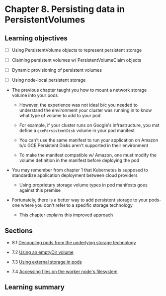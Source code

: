 # Chapter 8. Persisting data in PersistentVolumes

## Learning objectives

- [ ] Using PersistentVolume objects to represent persistent storage

- [ ] Claiming persistent volumes w/ PersistentVolumeClaim objects

- [ ] Dynamic provisioning of persistent volumes

- [ ] Using node-local persistent storage

* The previous chapter taught you how to mount a network storage volume into your pods

  * However, the experience was not ideal b/c you needed to understand the environment your cluster was running in to know what type of volume to add to your pod

  * For example, if your cluster runs on Google's infrastructure, you mst define a `gcePersistentDisk` volume in your pod manifest

  * You can't use the same manifest to run your application on Amazon b/c GCE Persistent Disks aren't supported in their environment

  * To make the manifest compatible w/ Amazon, one must modify the volume definition in the manifest before deploying the pod

* You may remember from chapter 1 that Kubernetes is supposed to standardize application deployment between cloud providers

  * Using proprietary storage volume types in pod manifests goes against this premise

* Fortunately, there is a better way to add persistent storage to your pods-one where you don't refer to a specific storage technology

  * This chapter explains this improved approach

## Sections

* 8.1 [Decoupling pods from the underlying storage technology](section01/decoupling-pods-from-underlying-storage/README.md)

* 7.2 [Using an emptyDir volume](section02/emptydir-volume/README.md)

* 7.3 [Using external storage in pods](section03/external-storage/README.md)

* 7.4 [Accessing files on the worker node's filesystem](section04/access-files-on-worker-nodes-filesystem/README.md)

## Learning summary

